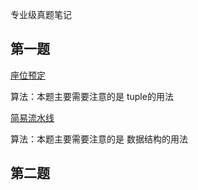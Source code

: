 专业级真题笔记

## 第一题
[座位预定](https://gitee.com/yingl37/ddleetcode/blob/master/src/Exam/first/setOrder.cpp)

算法：本题主要需要注意的是 tuple的用法

[简易流水线](https://gitee.com/yingl37/ddleetcode/blob/master/src/Exam/first/SimpleAssemblyLine.cpp)

算法：本题主要需要注意的是 数据结构的用法
## 第二题

